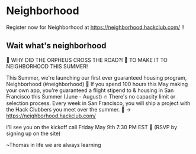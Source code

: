 # Neighborhood

Register now for Neighborhood at https://neighborhood.hackclub.com/ !!

## Wait what's neighborhood

🦕 WHY DID THE ORPHEUS CROSS THE ROAD?!
🥳 TO MAKE IT TO NEIGHBORHOOD THIS SUMMER!

This Summer, we're launching our first ever guaranteed housing program, Neighborhood (#neighborhood) 🌉
If you spend 100 hours this May making your own app, you're guaranteed a flight stipend to & housing in San Francisco this Summer (June - August) 🔥
There's no capacity limit or selection process. Every week in San Francisco, you will ship a project with the Hack Clubbers you meet over the summer. 🚢
-> https://neighborhood.hackclub.com/

I'll see you on the kickoff call Friday May 9th 7:30 PM EST 📆
(RSVP by signing up on the site)

~Thomas
in life we are always learning
